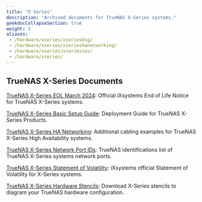 ```yaml
---
title: "X Series"
description: "Archived documents for TrueNAS X-Series systems."
geekdocCollapseSection: true
weight: 5
aliases:
 - /hardware/xseries/xseriesbsg/
 - /hardware/xseries/xserieshanetworking/
 - /hardware/xseries/xseriessov/
 - /hardware/xseries/
---
```


## TrueNAS X-Series Documents

<a href="https://www.truenas.com/docs/files/XSeriesEOL.pdf" download>TrueNAS X-Series EOL March 2024</a>: Official iXsystems End of Life Notice for TrueNAS X-Series systems.

<a href="https://www.truenas.com/docs/files/XSeriesBSG1.91.pdf" download>TrueNAS X-Series Basic Setup Guide</a>: Deployment Guide for TrueNAS X-Series Products.

<a href="https://www.truenas.com/docs/files/XSeriesHANetworking1.0.pdf" download>TrueNAS X-Series HA Networking</a>: Additional cabling examples for TrueNAS X-Series High Availability systems.

<a href="https://www.truenas.com/docs/files/XSeriesNetworkPortIDs.pdf" download>TrueNAS X-Series Network Port IDs</a>: TrueNAS identifications list of TrueNAS X-Series systems network ports.

<a href="https://www.truenas.com/docs/files/x-series-sov.pdf" download>TrueNAS X-Series Statement of Volatility</a>: iXsystems official Statement of Volatility for X-Series systems.

<a href="https://www.truenas.com/docs/files/truenasxmodels.vssx" download>TrueNAS X-Series Hardware Stencils</a>: Download X-Series stencils to diagram your TrueNAS hardware configuration.

